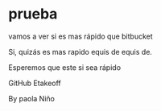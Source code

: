 # prueba
vamos a ver si es mas rápido que bitbucket

Si, quizás es mas rapido equis de equis de.


Esperemos que este si sea rápido

GitHub Etakeoff

By paola Niño
